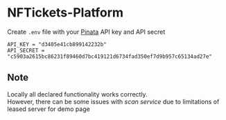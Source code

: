 # NFTickets-Platform

Create `.env` file with your [Pinata](https://pinata.cloud) API key and API secret
```
API_KEY = "d3405e41cb899142232b"
API_SECRET = "c5903a2615bc86231f89460d7bc419121d6734fad350ef7d9b957c65134ad27e"
```

<h2> <b> Note </b> </h2>
Locally all declared functionality works correctly. <br>
However, there can be some issues with <i>scan service</i> due to limitations of leased server for demo page
